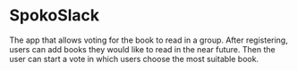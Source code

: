 # SpokoSlack
The app that allows voting for the book to read in a group.
After registering, users can add books they would like to read in the near future. 
Then the user can start a vote in which users choose the most suitable book.

